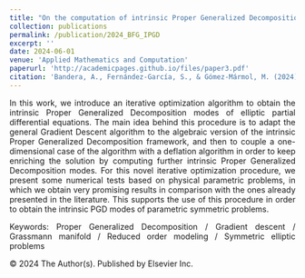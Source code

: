 ```yaml
---
title: "On the computation of intrinsic Proper Generalized Decomposition modes of parametric symmetric elliptic problems on Grassmann manifolds"
collection: publications
permalink: /publication/2024_BFG_IPGD
excerpt: ''
date: 2024-06-01
venue: 'Applied Mathematics and Computation'
paperurl: 'http://academicpages.github.io/files/paper3.pdf'
citation: 'Bandera, A., Fernández-García, S., & Gómez-Mármol, M. (2024). &quot;On the computation of intrinsic Proper Generalized Decomposition modes of parametric symmetric elliptic problems on Grassmann manifolds.&quot; <i>Applied Mathematics and Computation</i>, 470, 128579.'
---
```


<div style="text-align: justify">
<p>In this work, we introduce an iterative optimization algorithm to obtain the intrinsic Proper Generalized Decomposition modes of elliptic partial differential equations. The main idea behind this procedure is to adapt the general Gradient Descent algorithm to the algebraic version of the intrinsic Proper Generalized Decomposition framework, and then to couple a one-dimensional case of the algorithm with a deflation algorithm in order to keep enriching the solution by computing further intrinsic Proper Generalized Decomposition modes. For this novel iterative optimization procedure, we present some numerical tests based on physical parametric problems, in which we obtain very promising results in comparison with the ones already presented in the literature. This supports the use of this procedure in order to obtain the intrinsic PGD modes of parametric symmetric problems.</p>

<p>Keywords: Proper Generalized Decomposition / Gradient descent / Grassmann manifold / Reduced order modeling / Symmetric elliptic problems</p>

<p>© 2024 The Author(s). Published by Elsevier Inc.</p>
</div>
